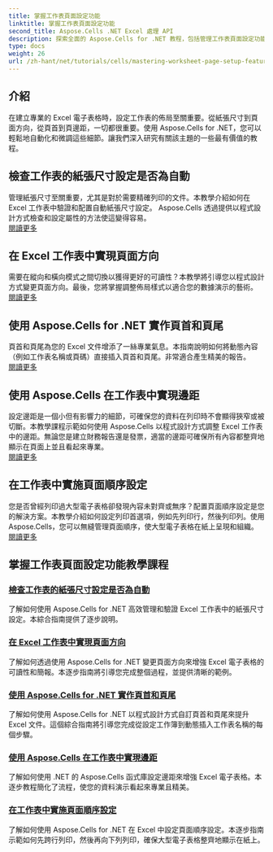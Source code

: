 ```yaml
---
title: 掌握工作表頁面設定功能
linktitle: 掌握工作表頁面設定功能
second_title: Aspose.Cells .NET Excel 處理 API
description: 探索全面的 Aspose.Cells for .NET 教程，包括管理工作表頁面設定功能，如紙張大小、方向、標題、邊距等。
type: docs
weight: 26
url: /zh-hant/net/tutorials/cells/mastering-worksheet-page-setup-features/
---
```

## 介紹

在建立專業的 Excel 電子表格時，設定工作表的佈局至關重要。從紙張尺寸到頁面方向，從頁首到頁邊距，一切都很重要。使用 Aspose.Cells for .NET，您可以輕鬆地自動化和微調這些細節。讓我們深入研究有關該主題的一些最有價值的教程。

## 檢查工作表的紙張尺寸設定是否為自動  
管理紙張尺寸至關重要，尤其是對於需要精確列印的文件。本教學介紹如何在 Excel 工作表中驗證和配置自動紙張尺寸設定。 Aspose.Cells 透過提供以程式設計方式檢查和設定屬性的方法使這變得容易。  
[閱讀更多](./check-if-paper-size-settings/)

## 在 Excel 工作表中實現頁面方向  
需要在縱向和橫向模式之間切換以獲得更好的可讀性？本教學將引導您以程式設計方式變更頁面方向。最後，您將掌握調整佈局樣式以適合您的數據演示的藝術。  
[閱讀更多](./implement-page-orientation-in-excel-worksheet/)

## 使用 Aspose.Cells for .NET 實作頁首和頁尾  
頁首和頁尾為您的 Excel 文件增添了一絲專業氣息。本指南說明如何將動態內容（例如工作表名稱或頁碼）直接插入頁首和頁尾。非常適合產生精美的報告。  
[閱讀更多](./implement-header-footer/)

## 使用 Aspose.Cells 在工作表中實現邊距  

設定邊距是一個小但有影響力的細節，可確保您的資料在列印時不會顯得狹窄或被切斷。本教學課程示範如何使用 Aspose.Cells 以程式設計方式調整 Excel 工作表中的邊距。無論您是建立財務報告還是發票，適當的邊距可確保所有內容都整齊地顯示在頁面上並且看起來專業。  
[閱讀更多](./implement-margins-in-worksheet/)

## 在工作表中實施頁面順序設定  

您是否曾經列印過大型電子表格卻發現內容未對齊或無序？配置頁面順序設定是您的解決方案。本教學介紹如何設定列印首選項，例如先列印行，然後列印列。使用 Aspose.Cells，您可以無縫管理頁面順序，使大型電子表格在紙上呈現和組織。  
[閱讀更多](./implement-page-order-settings/)


## 掌握工作表頁面設定功能教學課程
### [檢查工作表的紙張尺寸設定是否為自動](./check-if-paper-size-settings/)
了解如何使用 Aspose.Cells for .NET 高效管理和驗證 Excel 工作表中的紙張尺寸設定。本綜合指南提供了逐步說明。
### [在 Excel 工作表中實現頁面方向](./implement-page-orientation-in-excel-worksheet/)
了解如何透過使用 Aspose.Cells for .NET 變更頁面方向來增強 Excel 電子表格的可讀性和簡報。本逐步指南將引導您完成整個過程，並提供清晰的範例。
### [使用 Aspose.Cells for .NET 實作頁首和頁尾](./implement-header-footer/)
了解如何使用 Aspose.Cells for .NET 以程式設計方式自訂頁首和頁尾來提升 Excel 文件。這個綜合指南將引導您完成從設定工作簿到動態插入工作表名稱的每個步驟。
### [使用 Aspose.Cells 在工作表中實現邊距](./implement-margins-in-worksheet/)
了解如何使用 .NET 的 Aspose.Cells 函式庫設定邊距來增強 Excel 電子表格。本逐步教程簡化了流程，使您的資料演示看起來專業且精美。
### [在工作表中實施頁面順序設定](./implement-page-order-settings/)
了解如何使用 Aspose.Cells for .NET 在 Excel 中設定頁面順序設定。本逐步指南示範如何先跨行列印，然後再向下列列印，確保大型電子表格整齊地顯示在紙上。